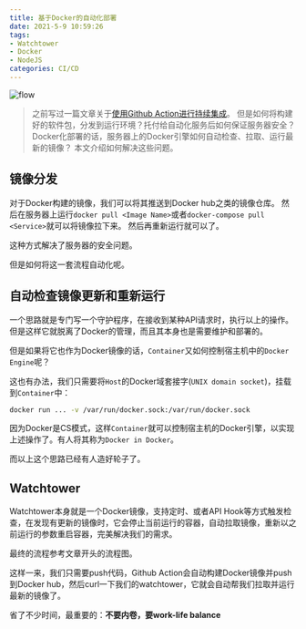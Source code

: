 ```yaml
---
title: 基于Docker的自动化部署
date: 2021-5-9 10:59:26
tags:
- Watchtower
- Docker
- NodeJS
categories: CI/CD
---
```


![flow](/images/20200512_auto_deploy.png)

> 之前写过一篇文章关于[使用Github Action进行持续集成](/2020-10-28-github-action.html)。
但是如何将构建好的软件包，分发到运行环境？托付给自动化服务后如何保证服务器安全？Docker化部署的话，服务器上的Docker引擎如何自动检查、拉取、运行最新的镜像？
本文介绍如何解决这些问题。

<!--more-->

## 镜像分发

对于Docker构建的镜像，我们可以将其推送到Docker hub之类的镜像仓库。
然后在服务器上运行`docker pull <Image Name>`或者`docker-compose pull <Service>`就可以将镜像拉下来。
然后再重新运行就可以了。

这种方式解决了服务器的安全问题。

但是如何将这一套流程自动化呢。

## 自动检查镜像更新和重新运行

一个思路就是专门写一个守护程序，在接收到某种API请求时，执行以上的操作。但是这样它就脱离了Docker的管理，而且其本身也是需要维护和部署的。

但是如果将它也作为Docker镜像的话，`Container`又如何控制宿主机中的`Docker Engine`呢？

这也有办法，我们只需要将`Host`的Docker域套接字(`UNIX domain socket`)，挂载到`Container`中：

```bash
docker run ... -v /var/run/docker.sock:/var/run/docker.sock
```

因为Docker是CS模式，这样`Container`就可以控制宿主机的Docker引擎，以实现上述操作了。有人将其称为`Docker in Docker`。

而以上这个思路已经有人造好轮子了。

## Watchtower

Watchtower本身就是一个Docker镜像，支持定时、或者API Hook等方式触发检查，在发现有更新的镜像时，它会停止当前运行的容器，自动拉取镜像，重新以之前运行的参数重启容器，完美解决我们的需求。

最终的流程参考文章开头的流程图。

这样一来，我们只需要push代码，Github Action会自动构建Docker镜像并push到Docker hub，然后curl一下我们的watchtower，它就会自动帮我们拉取并运行最新的镜像了。

省了不少时间，最重要的：**不要内卷，要work-life balance**
